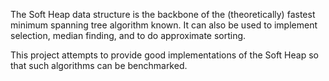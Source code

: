 The Soft Heap data structure is the backbone of the (theoretically) fastest minimum spanning tree algorithm known. It can also be used to implement selection, median finding, and to do approximate sorting.

This project attempts to provide good implementations of the Soft Heap so that such algorithms can be benchmarked.